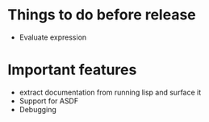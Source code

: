 # Things to do before release
* Evaluate expression

# Important features
* extract documentation from running lisp and surface it
* Support for ASDF
* Debugging

